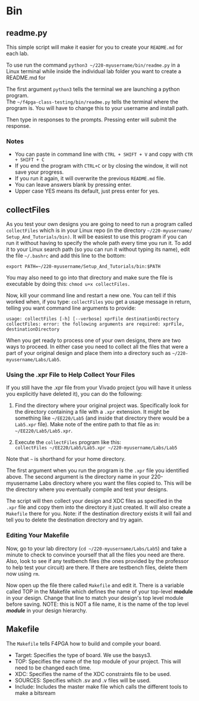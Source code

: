 
# Bin  

## **readme.py**  

This simple script will make it easier for you to create your  `README.md` for each lab.

To use run the command `python3 ~/220-myusername/bin/readme.py` in a Linux terminal while inside the individual lab folder you want to create a README.md for

The first argument `python3` tells the terminal we are launching a python program.  
The `~/f4pga-class-testing/bin/readme.py` tells the terminal where the program is. You will have to change this to your username and install path.  

Then type in responses to the prompts. Pressing enter will submit the response.  

### Notes  

- You can paste in command line with `CTRL + SHIFT + V` and copy with `CTR + SHIFT + C`
- If you end the program with `CTRL+C` or by closing the window, it will not save your progress.  
- If you run it again, it will overwrite the previous `README.md` file.  
- You can leave answers blank by pressing enter.  
- Upper case YES means its default, just press enter for yes.  

## **collectFiles**  

As you test your own designs you are going to need to run a program called `collectFiles` which is in your Linux repo (in the directory `~/220-myusername/ Setup_And_Tutorials/bin)`. It will be easiest to use this program if you can run it without having to specify the whole path every time you run it. To add it to your Linux search path (so you can run it without typing its name), edit the file `~/.bashrc` and add this line to the bottom:

`export PATH=~/220-myusername/Setup_And_Tutorials/bin:$PATH`

You may also need to go into that directory and make sure the file is executable by doing this: `chmod u+x collectFiles.`

Now, kill your command line and restart a new one. You can tell if this worked when, if you type: `collectFiles` you get a usage message in return, telling you want command line arguments to provide:

`usage: collectFiles [-h] [--verbose] xprFile destinationDirectory`  
`collectFiles: error: the following arguments are required: xprFile, destinationDirectory`


When you get ready to process one of your own designs, there are two ways to proceed.  In either case you need to collect all the files that were a part of your original design and place them into a directory such as `~/220-myusername/Labs/Lab5`.

### Using the .xpr File to Help Collect Your Files  

If you still have the .xpr file from your Vivado project (you will have it unless you explicitly have deleted it), you can do the following:

1. Find the directory where your original project was.  Specifically look for the directory containing a file with a `.xpr` extension.  It might be something like `~/EE220/Lab5` (and inside that directory there would be a `Lab5.xpr` file).  Make note of the entire path to that file as in: `~/EE220/Lab5/Lab5.xpr`.  

2. Execute the `collectFiles` program like this:  
``` collectFiles ~/EE220/Lab5/Lab5.xpr ~/220-myusername/Labs/Lab5 ```

Note that `~` is shorthand for your home directory.

The first argument when you run the program is the `.xpr` file you identified above.  The second argument is the directory name in your 220-myusername Labs directory where
you want the files copied to.   This will be the directory where you eventually compile and test your designs.

The script will then collect your design and XDC files as specified in the `.xpr` file and copy them into the directory it just created.
It will also create a `Makefile` there for you.  Note: if the destination directory exists it will fail and tell you to delete the destination directory and try again.

### Editing Your Makefile  

Now, go to your lab directory (`cd ~/220-myusername/Labs/Lab5`) and take a minute to check to convince yourself that all the files you need are there.  Also, look to see if any testbench files (the ones provided by the professor to help test your circuit) are there.  If there are testbench files, delete them now using `rm`.

Now open up the file there called `Makefile` and edit it.
There is a variable called TOP in the Makefile which defines the name of your top-level **module** in your design.  Change that line to match your design's top level module before saving.  NOTE: this is NOT a file name, it is the name of the top level ***module*** in your design hierarchy.

## **Makefile**

The `Makefile` tells F4PGA how to build and compile your board.  

- Target: Specifies the type of board. We use the basys3.  
- TOP: Specifies the name of the top module of your project.  This will need to be changed each time.  
- XDC: Specifies the name of the XDC constraints file to be used.  
- SOURCES: Specifies which .sv and .v files will be used.
- Include: Includes the master make file which calls the different tools to make a bitsream
